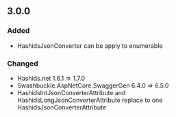 ## 3.0.0

### Added
- HashidsJsonConverter can be apply to enumerable

### Changed
- Hashids.net 1.6.1 => 1.7.0
- Swashbuckle.AspNetCore.SwaggerGen 6.4.0 => 6.5.0
- HashidsIntJsonConverterAttribute and HashidsLongJsonConverterAttribute replace to one HashidsJsonConverterAttribute